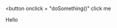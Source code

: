 
<html>
<body>

 <button onclick = "doSomething()" click me</button>

 <p id="greeting">Hello</p>

 <script>
     function doSomething(){
         document.getElementById("greeting").innerHTML = "Goodbye";
 </script>

</body>














